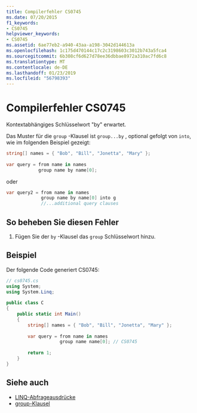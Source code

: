 ```yaml
---
title: Compilerfehler CS0745
ms.date: 07/20/2015
f1_keywords:
- CS0745
helpviewer_keywords:
- CS0745
ms.assetid: 6ae77eb2-a940-43aa-a198-3042d144613a
ms.openlocfilehash: 1c175d470144c17c2c3198603c3012b743a5fca4
ms.sourcegitcommit: 6b308cf6d627d78ee36dbbae8972a310ac7fd6c8
ms.translationtype: MT
ms.contentlocale: de-DE
ms.lasthandoff: 01/23/2019
ms.locfileid: "56798393"
---
```

# <a name="compiler-error-cs0745"></a>Compilerfehler CS0745
Kontextabhängiges Schlüsselwort "by" erwartet.  
  
 Das Muster für die `group` -Klausel ist `group...by` , optional gefolgt von `into`, wie im folgenden Beispiel gezeigt:  
  
```csharp  
string[] names = { "Bob", "Bill", "Jonetta", "Mary" };  
  
var query = from name in names  
            group name by name[0];  
```  
  
 oder  
  
```csharp  
var query2 = from name in names  
             group name by name[0] into g  
             //...additional query clauses  
```  
  
## <a name="to-correct-this-error"></a>So beheben Sie diesen Fehler  
  
1.  Fügen Sie der `by` -Klausel das `group` Schlüsselwort hinzu.  
  
## <a name="example"></a>Beispiel  
 Der folgende Code generiert CS0745:  
  
```csharp  
// cs0745.cs  
using System;  
using System.Linq;  
  
public class C  
{  
    public static int Main()  
    {  
        string[] names = { "Bob", "Bill", "Jonetta", "Mary" };  
  
        var query = from name in names  
                    group name name[0]; // CS0745  
  
        return 1;  
    }  
}  
```  
  
## <a name="see-also"></a>Siehe auch

- [LINQ-Abfrageausdrücke](../../csharp/programming-guide/linq-query-expressions/index.md)
- [group-Klausel](../../csharp/language-reference/keywords/group-clause.md)
